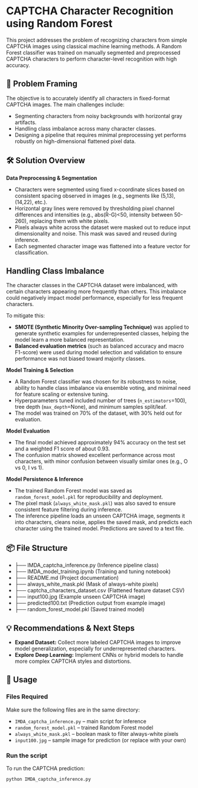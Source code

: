 # CAPTCHA Character Recognition using Random Forest

This project addresses the problem of recognizing characters from simple CAPTCHA images using classical machine learning methods. A Random Forest classifier was trained on manually segmented and preprocessed CAPTCHA characters to perform character-level recognition with high accuracy.

## 🧩 Problem Framing

The objective is to accurately identify all characters in fixed-format CAPTCHA images. The main challenges include:

- Segmenting characters from noisy backgrounds with horizontal gray artifacts.
- Handling class imbalance across many character classes.
- Designing a pipeline that requires minimal preprocessing yet performs robustly on high-dimensional flattened pixel data.

## 🛠️ Solution Overview

**Data Preprocessing & Segmentation**  
- Characters were segmented using fixed x-coordinate slices based on consistent spacing observed in images (e.g., segments like (5,13), (14,22), etc.).  
- Horizontal gray lines were removed by thresholding pixel channel differences and intensities (e.g., abs(R-G)<50, intensity between 50-260), replacing them with white pixels.  
- Pixels always white across the dataset were masked out to reduce input dimensionality and noise. This mask was saved and reused during inference.  
- Each segmented character image was flattened into a feature vector for classification.

## Handling Class Imbalance
The character classes in the CAPTCHA dataset were imbalanced, with certain characters appearing more frequently than others. This imbalance could negatively impact model performance, especially for less frequent characters.

To mitigate this:
- **SMOTE (Synthetic Minority Over-sampling Technique)** was applied to generate synthetic examples for underrepresented classes, helping the model learn a more balanced representation.
- **Balanced evaluation metrics** (such as balanced accuracy and macro F1-score) were used during model selection and validation to ensure performance was not biased toward majority classes.

**Model Training & Selection**  
- A Random Forest classifier was chosen for its robustness to noise, ability to handle class imbalance via ensemble voting, and minimal need for feature scaling or extensive tuning.  
- Hyperparameters tuned included number of trees (`n_estimators`=100), tree depth (`max_depth`=None), and minimum samples split/leaf.  
- The model was trained on 70% of the dataset, with 30% held out for evaluation.

**Model Evaluation**  
- The final model achieved approximately 94% accuracy on the test set and a weighted F1 score of about 0.93.  
- The confusion matrix showed excellent performance across most characters, with minor confusion between visually similar ones (e.g., O vs 0, I vs 1).  

**Model Persistence & Inference**  
- The trained Random Forest model was saved as `random_forest_model.pkl` for reproducibility and deployment.  
- The pixel mask (`always_white_mask.pkl`) was also saved to ensure consistent feature filtering during inference.  
- The inference pipeline loads an unseen CAPTCHA image, segments it into characters, cleans noise, applies the saved mask, and predicts each character using the trained model. Predictions are saved to a text file.

## 📦 File Structure

- ├── IMDA_captcha_inference.py   (Inference pipeline class)
- ├── IMDA_model_training.ipynb   (Training and tuning notebook)
- ├── README.md                   (Project documentation)
- ├── always_white_mask.pkl       (Mask of always-white pixels)
- ├── captcha_characters_dataset.csv (Flattened feature dataset CSV)
- ├── input100.jpg                (Example unseen CAPTCHA image)
- ├── predicted100.txt            (Prediction output from example image)
- ├── random_forest_model.pkl     (Saved trained model)

## 💡 Recommendations & Next Steps

- **Expand Dataset:** Collect more labeled CAPTCHA images to improve model generalization, especially for underrepresented characters.  
- **Explore Deep Learning:** Implement CNNs or hybrid models to handle more complex CAPTCHA styles and distortions.  

## 🔧 Usage

### Files Required
Make sure the following files are in the same directory:
- `IMDA_captcha_inference.py` – main script for inference
- `random_forest_model.pkl` – trained Random Forest model
- `always_white_mask.pkl` – boolean mask to filter always-white pixels
- `input100.jpg` – sample image for prediction (or replace with your own)

### Run the script

To run the CAPTCHA prediction:

```bash
python IMDA_captcha_inference.py
